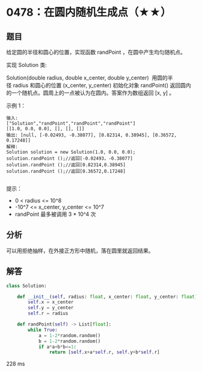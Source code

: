 # 0478：在圆内随机生成点（★★）


## 题目

给定圆的半径和圆心的位置，实现函数 randPoint ，在圆中产生均匀随机点。

实现 Solution 类:

Solution(double radius, double x_center, double y_center) 
用圆的半径 radius 和圆心的位置 (x_center, y_center) 初始化对象
randPoint() 返回圆内的一个随机点。圆周上的一点被认为在圆内。答案作为数组返回 [x, y] 。
 

示例 1：

    输入: 
    ["Solution","randPoint","randPoint","randPoint"]
    [[1.0, 0.0, 0.0], [], [], []]
    输出: [null, [-0.02493, -0.38077], [0.82314, 0.38945], [0.36572, 0.17248]]
    解释:
    Solution solution = new Solution(1.0, 0.0, 0.0);
    solution.randPoint ();//返回[-0.02493，-0.38077]
    solution.randPoint ();//返回[0.82314,0.38945]
    solution.randPoint ();//返回[0.36572,0.17248]
     

提示：
- 0 < radius <= 10^8
- -10^7 <= x_center, y_center <= 10^7
- randPoint 最多被调用 3 * 10^4 次


## 分析

可以用拒绝抽样，在外接正方形中随机，落在圆里就返回结果。

## 解答

```python
class Solution:

    def __init__(self, radius: float, x_center: float, y_center: float):
        self.x = x_center
        self.y = y_center
        self.r = radius

    def randPoint(self) -> List[float]:
        while True:
            a = 1-2*random.random()
            b = 1-2*random.random()
            if a*a+b*b<=1:
                return [self.x+a*self.r, self.y+b*self.r]
```

228 ms


